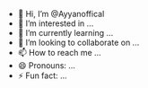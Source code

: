 - 👋 Hi, I’m @Ayyanoffical
- 👀 I’m interested in ...
- 🌱 I’m currently learning ...
- 💞️ I’m looking to collaborate on ...
- 📫 How to reach me ...
- 😄 Pronouns: ...
- ⚡ Fun fact: ...

<!---
Ayyanoffical/Ayyanoffical is a ✨ special ✨ repository because its `README.md` (this file) appears on your GitHub profile.
You can click the Preview link to take a look at your changes.
--->
